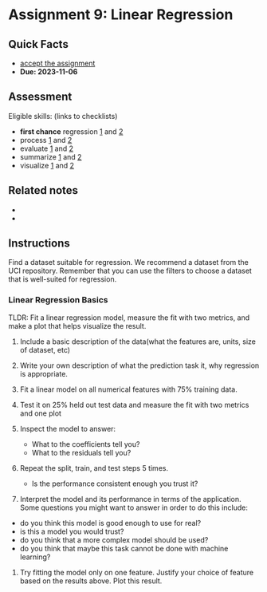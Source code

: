 # Assignment 9: Linear Regression

## Quick Facts
- [accept the assignment](https://classroom.github.com/a/HlXVb4Ll)
- __Due: 2023-11-06__


## Assessment

Eligible skills: (links to checklists)


- **first chance** regression [1](https://rhodyprog4ds.github.io/BrownFall23/syllabus/achievements.html#regression-level1) and [2](https://rhodyprog4ds.github.io/BrownFall23/syllabus/achievements.html#regression-level2)
- process [1](https://rhodyprog4ds.github.io/BrownFall23/syllabus/achievements.html#process-level1) and [2](https://rhodyprog4ds.github.io/BrownFall23/syllabus/achievements.html#process-level2)
- evaluate [1](https://rhodyprog4ds.github.io/BrownFall23/syllabus/achievements.html#evaluate-level1) and [2](https://rhodyprog4ds.github.io/BrownFall23/syllabus/achievements.html#evaluate-level2)
- summarize [1](https://rhodyprog4ds.github.io/BrownFall23/syllabus/achievements.html#summarize-level1) and [2](https://rhodyprog4ds.github.io/BrownFall23/syllabus/achievements.html#summarize-level2)
- visualize [1](https://rhodyprog4ds.github.io/BrownFall23/syllabus/achievements.html#visualize-level1) and [2](https://rhodyprog4ds.github.io/BrownFall23/syllabus/achievements.html#visualize-level2)



## Related notes

- [](../notes/2023-03-28)
- [](../notes/2023-03-30)


## Instructions

Find a dataset suitable for regression. We recommend a dataset from the UCI repository. Remember that you can use the filters to choose a dataset that is well-suited for regression. 

### Linear Regression Basics

TLDR: Fit a linear regression model, measure the fit with two metrics, and make a plot that helps visualize the result.

1. Include a basic description of the data(what the features are, units, size of dataset, etc)
2. Write  your own description of what the prediction task it, why regression is appropriate.
3. Fit a linear model on all numerical features with 75% training data.
4. Test it on 25% held out test data and measure the fit with two metrics and one plot
5. Inspect the model to answer:

    - What to the coefficients tell you?
    - What to the residuals tell you?
6. Repeat the split, train, and test steps 5 times.

    - Is the performance consistent enough you trust it?
7. Interpret the model and its performance in terms of the application. Some questions you might want to answer in order to do this include:

  - do you think this model is good enough to use for real?
  - is this a model you would trust?
  - do you think that a more complex model should be used?
  - do you think that maybe this task cannot be done with machine learning?
1. Try fitting the model only on one feature. Justify your choice of feature based on the results above.  Plot this result.



